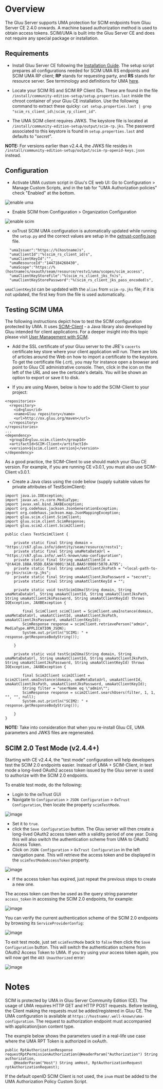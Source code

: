 # Overview
The Gluu Server supports UMA protection for SCIM endpoints from Gluu Server CE 2.4.0 onwards. 
A machine based authorization method is used to obtain access tokens. SCIM/UMA is built
into the Gluu Server CE and does not require any special package or installation. 

## Requirements

* Install Gluu Server CE following the [Installation Guide](../installation-guide/index.md). The setup script prepares all 
configurations needed for SCIM UMA RS endpoints and SCIM UMA RP client; **RP** stands for requesting party, and **RS** stands for resource server. See terminology and definitions for UMA [here](https://docs.kantarainitiative.org/uma/rec-uma-core.html#introduction).

* Locate your SCIM RS and SCIM RP Client IDs. These are found in the file `/install/community-edition-setup/setup.properties.last` inside the chroot container of your Gluu CE installation. Use the following command to extract these quicky: `cat setup.properties.last | grep "scim_rs_client_id\|scim_rp_client_id"`.

* The UMA SCIM client requires JWKS. The keystore file is located at `/install/community-edition-setup/output/scim-rp.jks`. The password associated to this keystore is found in `setup.properties.last` and defaults to "*secret*".

**NOTE:** For versions earlier than v2.4.4, the JWKS file resides in `/install/community-edition-setup/output/scim-rp-openid-keys.json` instead.

## Configuration

* Activate UMA custom script in Gluu's CE web UI: Go to Configuration > Manage Custom Scripts, and in the tab for "UMA Authorization policies" check "Enabled" at the bottom.

![enable uma](../img/scim/enable_uma.png)

* Enable SCIM from Configuration > Organization Configuration

![enable scim](../img/scim/enable-scim.png)

* oxTrust SCIM UMA configuration is automatically updated while running 
the `setup.py` and the correct values are setup 
in the [oxtrust-config.json](https://github.com/GluuFederation/community-edition-setup/blob/master/templates/oxtrust-config.json#L122) file.
```
  "umaIssuer":"https://%(hostname)s",
  "umaClientId":"%(scim_rs_client_id)s",
  "umaClientKeyId":"",
  "umaResourceId":"1447184268430",
  "umaScope":"https://%(hostname)s/oxauth/seam/resource/restv1/uma/scopes/scim_access",
  "umaClientKeyStoreFile":"%(scim_rs_client_jks_fn)s",
  "umaClientKeyStorePassword":"%(scim_rs_client_jks_pass_encoded)s",
```
  `umaClientKeyId` can be updated with the `alias` from `scim-rp.jks` file; if it is not updated, the first key from the file is used automatically.

## Testing SCIM UMA

The following instructions depict how to test the SCIM configuration protected by UMA. It uses [SCIM-Client](https://github.com/GluuFederation/SCIM-Client) - a Java library also developed by Gluu intended for client applications. For a deeper insight into this topic please visit [User Management with SCIM](user-scim.md).

* Add the SSL certificate of your Gluu server to the JRE's `cacerts` certificate key store where your client application will run. There are lots of articles around the Web on how to import a certificate to the keystore. To get the certificate file (.crt), you may for instance open a browser and point to Gluu CE administrative console. Then, click in the icon on the left of the URL and see the certicate's details. You will be shown an option to export or save it to disk.

* If you are using Maven, below is how to add the SCIM-Client to your project:
```
<repositories>
  <repository>
    <id>gluu</id>
    <name>Gluu repository</name>
    <url>http://ox.gluu.org/maven</url>
  </repository>
</repositories>
...
<dependency>
  <groupId>gluu.scim.client</groupId>
  <artifactId>SCIM-Client</artifactId>
  <version>${scim.client.version}</version>
</dependency>
```

As a good practice, the SCIM-Client to use should match your Gluu CE version. For example, if you are running CE v3.0.1, you must also use SCIM-Client v3.0.1.

* Create a Java class using the code below (supply suitable values for private attributes of TestScimClient):

```
import java.io.IOException;
import javax.ws.rs.core.MediaType;
import javax.xml.bind.JAXBException;
import org.codehaus.jackson.JsonGenerationException;
import org.codehaus.jackson.map.JsonMappingException;
import gluu.scim.client.ScimClient;
import gluu.scim.client.ScimResponse;
import gluu.scim2.client.Scim2Client;

public class TestScimClient {

    private static final String domain = "https://c67.gluu.info/identity/seam/resource/restv1";
    private static final String umaMetaDataUrl = "https://c67.gluu.info/.well-known/uma-configuration";
    private static final String umaAatClientId = "@!A410.188A.95DD.EA5A!0001!3A1E.BAA5!0008!5870.A795";
    private static final String umaAatClientJksPath = "<local-path-to-rp-jks>/scim-rp.jks";
    private static final String umaAatClientJksPassword = "secret";
    private static final String umaAatClientKeyId = "";

    private static void testScim1Uma(String domain, String umaMetaDataUrl, String umaAatClientId, String umaAatClientJksPath, String umaAatClientJksPassword, String umaAatClientKeyId) throws IOException, JAXBException {

        final ScimClient scimClient = ScimClient.umaInstance(domain, umaMetaDataUrl, umaAatClientId, umaAatClientJksPath, umaAatClientJksPassword, umaAatClientKeyId);
        ScimResponse response = scimClient.retrievePerson("admin", MediaType.APPLICATION_JSON);
        System.out.println("SCIM1: " + response.getResponseBodyString());

    }

    private static void testScim2Uma(String domain, String umaMetaDataUrl, String umaAatClientId, String umaAatClientJksPath, String umaAatClientJksPassword, String umaAatClientKeyId) throws IOException, JAXBException {

        final Scim2Client scim2Client = Scim2Client.umaInstance(domain, umaMetaDataUrl, umaAatClientId, umaAatClientJksPath, umaAatClientJksPassword, umaAatClientKeyId);
        String filter = "userName eq \"admin\"";
        ScimResponse response = scim2Client.searchUsers(filter, 1, 1, "", "", null);
        System.out.println("SCIM2: " + response.getResponseBodyString());

    }
}
```

**NOTE:** Take into consideration that when you re-install Gluu CE, UMA parameters and JWKS files are regenerated.

## SCIM 2.0 Test Mode (v2.4.4+)

Starting with CE v2.4.4, the "test mode" configuration will help developers test the SCIM 2.0 endpoints easier. Instead of UMA + SCIM-Client, in test mode a long-lived OAuth2 access token issued by the Gluu server is used to authorize with the SCIM 2.0 endpoints.

To enable test mode, do the following:

* Login to the oxTrust GUI  
* Navigate to `Configuration` > `JSON Configuration` > `OxTrust Configuration`, 
then locate the property `scimTestMode`.

![image](../img/scim/scim-test-mode-false.png)

* Set it to `true`.
* click the `Save Configuration` button. 
The Gluu server will then create a long-lived OAuth2 access token with a 
validity period of one year. Doing this will also switch the authentication 
scheme from UMA to OAuth2 Access Token.
* Click on  `JSON Configuration` > `OxTrust Configuration` in the left navigation pane. 
This will retrieve the access token and be displayed in the `scimTestModeAccessToken` property.

![image](../img/scim/scim-test-mode-true.png)

* If the access token has expired, just repeat the previous steps to create a new one.
 
The access token can then be used as the query string 
parameter `access_token` in accessing the SCIM 2.0 endpoints, for example:

![image](../img/scim/scim-test-mode-example.png)

You can verify the current authentication scheme of the SCIM 2.0 
endpoints by browsing its `ServiceProviderConfig`:

![image](../img/scim/scim-test-mode-config.png)

To exit test mode, just set `scimTestMode` back to `false` then 
 click the `Save Configuration` button. This will switch the 
authentication scheme from OAuth2 Access Token to UMA. If you try using 
your access token again, you will now get the `403 Unauthorized` error:

![image](../img/scim/scim-test-mode-403.png)

# Notes
SCIM is protected by UMA in Gluu Server Community Edition (CE). 
The usage of UMA requires HTTP GET and HTTP POST requests. Before testing, 
the Client making the requests must be added/registered in Gluu CE. The UMA 
configuration is available at `https://hostname/.well-known/uma-configuration`. 
The request to authorization endpoint must accompanied with  application/json content type. 

The example below shows the parameters used in a real-life use case  where the 
UMA RPT Token is authorized in oxAuth.

```
public RptAuthorizationResponse requestRptPermissionAuthorization(@HeaderParam("Authorization") String authorization,
    @HeaderParam("Host") String amHost, RptAuthorizationRequest rptAuthorizationRequest);
```

If the default openID SCIM Client is not used, the `inum` must be added to the
UMA Authorization Policy Custom Script.
